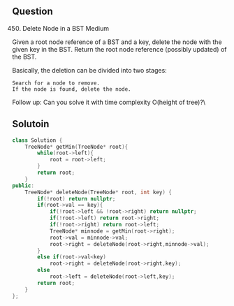 ## Question

450. Delete Node in a BST
Medium

Given a root node reference of a BST and a key, delete the node with the given key in the BST. Return the root node reference (possibly updated) of the BST.

Basically, the deletion can be divided into two stages:

    Search for a node to remove.
    If the node is found, delete the node.

Follow up: Can you solve it with time complexity O(height of tree)?\


## Solutoin



```C++
class Solution {
    TreeNode* getMin(TreeNode* root){
        while(root->left){
            root = root->left;
        }
        return root;
    }
public:
    TreeNode* deleteNode(TreeNode* root, int key) {
        if(!root) return nullptr;
        if(root->val == key){
            if(!root->left && !root->right) return nullptr;
            if(!root->left) return root->right;
            if(!root->right) return root->left;
            TreeNode* minnode = getMin(root->right);
            root->val = minnode->val;
            root->right = deleteNode(root->right,minnode->val);
        }
        else if(root->val<key)
            root->right = deleteNode(root->right,key);
        else
            root->left = deleteNode(root->left,key);
        return root;
    }
};

```